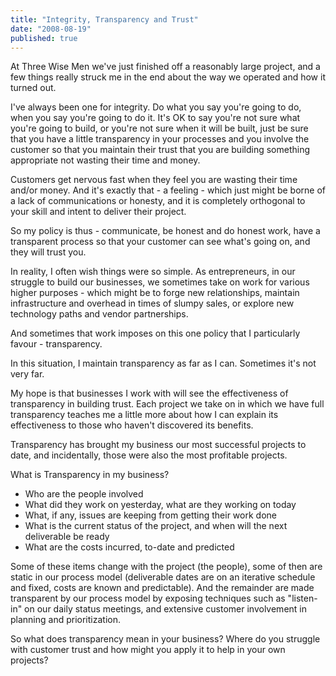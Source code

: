 ```yaml
---
title: "Integrity, Transparency and Trust"
date: "2008-08-19"
published: true
---
```


At Three Wise Men we've just finished off a reasonably large project, and a few things really struck me in the end about the way we operated and how it turned out.

I've always been one for integrity. Do what you say you're going to do, when you say you're going to do it. It's OK to say you're not sure what you're going to build, or you're not sure when it will be built, just be sure that you have a little transparency in your processes and you involve the customer so that you maintain their trust that you are building something appropriate not wasting their time and money.

Customers get nervous fast when they feel you are wasting their time and/or money. And it's exactly that - a feeling - which just might be borne of a lack of communications or honesty, and it is completely orthogonal to your skill and intent to deliver their project.

So my policy is thus - communicate, be honest and do honest work, have a transparent process so that your customer can see what's going on, and they will trust you.

In reality, I often wish things were so simple. As entrepreneurs, in our struggle to build our businesses, we sometimes take on work for various higher purposes - which might be to forge new relationships, maintain infrastructure and overhead in times of slumpy sales, or explore new technology paths and vendor partnerships.

And sometimes that work imposes on this one policy that I particularly favour - transparency.

In this situation, I maintain transparency as far as I can. Sometimes it's not very far.

My hope is that businesses I work with will see the effectiveness of transparency in building trust. Each project we take on in which we have full transparency teaches me a little more about how I can explain its effectiveness to those who haven't discovered its benefits.

Transparency has brought my business our most successful projects to date, and incidentally, those were also the most profitable projects.

What is Transparency in my business?

- Who are the people involved
- What did they work on yesterday, what are they working on today
- What, if any, issues are keeping from getting their work done
- What is the current status of the project, and when will the next deliverable be ready
- What are the costs incurred, to-date and predicted

Some of these items change with the project (the people), some of then are static in our process model (deliverable dates are on an iterative schedule and fixed, costs are known and predictable). And the remainder are made transparent by our process model by exposing techniques such as "listen-in" on our daily status meetings, and extensive customer involvement in planning and prioritization.

So what does transparency mean in your business? Where do you struggle with customer trust and how might you apply it to help in your own projects?
